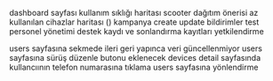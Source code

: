 dashboard sayfası
kullanım sıklığı haritası
scooter dağıtım önerisi
az kullanılan cihazlar haritası ()
kampanya create update
bildirimler test
personel yönetimi destek kaydı ve sonlandırma kayıtları 
yetkilendirme

users sayfasına sekmede ileri geri yapınca veri güncellenmiyor
users sayfasına sürüş düzenle butonu eklenecek
devices detail sayfasında kullancıının telefon numarasına tıklama users sayfasına yönlendirme